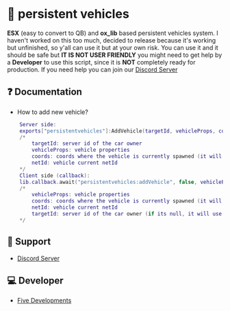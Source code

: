 # 🚗 persistent vehicles
**ESX** (easy to convert to QB) and **ox_lib** based persistent vehicles system.
I haven't worked on this too much, decided to release because it's working but unfinished, so y'all can use it but at your own risk.
You can use it and it should be safe but **IT IS NOT USER FRIENDLY** you might need to get help by a **Developer** to use this script, since it is **NOT** completely ready for production.
If you need help you can join our [Discord Server](https://discord.gg/547nKvQhZ7)

## ❓ Documentation
- How to add new vehicle?
```lua
    Server side:
    exports["persistentvehicles"]:AddVehicle(targetId, vehicleProps, coords, netId)
    /*
        targetId: server id of the car owner
        vehicleProps: vehicle properties
        coords: coords where the vehicle is currently spawned (it will not spawn your vehicle, you need to spawn it yourself)
        netId: vehicle current netId
    */
    Client side (callback):
    lib.callback.await("persistentvehicles:addVehicle", false, vehicleProps, coords, netId, targetId)
    /*
        vehicleProps: vehicle properties
        coords: coords where the vehicle is currently spawned (it will not spawn your vehicle, you need to spawn it yourself)
        netId: vehicle current netId
        targetId: server id of the car owner (if its null, it will use the source that triggered the callback)
    */
```

## 🤝 Support
- [Discord Server](https://discord.gg/547nKvQhZ7)

## 💻 Developer
- [Five Developments](https://discord.gg/547nKvQhZ7)
